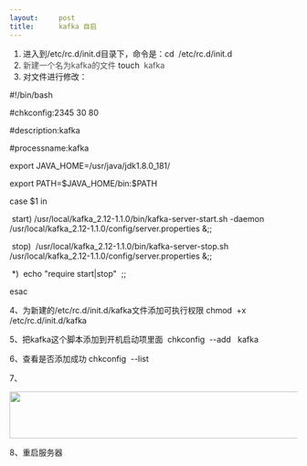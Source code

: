 ```yaml
---
layout:     post
title:      kafka 自启
---
```

<div id="article_content" class="article_content clearfix csdn-tracking-statistics" data-pid="blog" data-mod="popu_307" data-dsm="post">
								            <link rel="stylesheet" href="https://csdnimg.cn/release/phoenix/template/css/ck_htmledit_views-f76675cdea.css">
						<div class="htmledit_views" id="content_views">
                <ol><li>进入到/etc/rc.d/init.d目录下，命令是：cd  /etc/rc.d/init.d</li>
	<li><span style="color:#4f4f4f;">新建一个名为</span><span style="color:#4f4f4f;">kafka</span><span style="color:#4f4f4f;">的文件</span> touch  <span style="color:#4f4f4f;">kafka</span></li>
	<li>对文件进行修改：</li>
</ol><p style="margin-left:0cm;">#!/bin/bash </p>

<p style="margin-left:0cm;">#chkconfig:2345 30 80 </p>

<p style="margin-left:0cm;">#description:kafka </p>

<p style="margin-left:0cm;">#processname:kafka</p>

<p style="margin-left:0cm;">export JAVA_HOME=/usr/java/jdk1.8.0_181/</p>

<p style="margin-left:0cm;">export PATH=$JAVA_HOME/bin:$PATH </p>

<p style="margin-left:0cm;">case $1 in </p>

<p style="margin-left:0cm;"> start) /usr/local/kafka_2.12-1.1.0/bin/kafka-server-start.sh -daemon /usr/local/kafka_2.12-1.1.0/config/server.properties &amp;;; </p>

<p style="margin-left:0cm;"> stop)  /usr/local/kafka_2.12-1.1.0/bin/kafka-server-stop.sh  /usr/local/kafka_2.12-1.1.0/config/server.properties &amp;;;</p>

<p style="margin-left:0cm;"> *)  echo "require start|stop"  ;;</p>

<p style="margin-left:0cm;">esac</p>

<p style="margin-left:0cm;">4、为新建的/etc/rc.d/init.d/kafka文件添加可执行权限 chmod  +x  /etc/rc.d/init.d/kafka</p>

<p style="margin-left:0cm;">5、把kafka这个脚本添加到开机启动项里面  chkconfig  --add   kafka</p>

<p style="margin-left:0cm;">6、查看是否添加成功 chkconfig  --list</p>

<p style="margin-left:0cm;">7、</p>

<p style="margin-left:0cm;"><img alt="" class="has" height="82" src="https://img-blog.csdn.net/20180806110356732?watermark/2/text/aHR0cHM6Ly9ibG9nLmNzZG4ubmV0L3dlaXhpbl8zOTg3ODIyNg==/font/5a6L5L2T/fontsize/400/fill/I0JBQkFCMA==/dissolve/70" width="706"></p>

<p style="margin-left:0cm;">8、重启服务器</p>            </div>
                </div>
